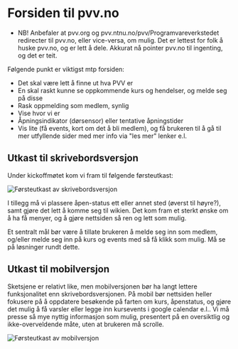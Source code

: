 # Forsiden til pvv.no

* NB! Anbefaler at pvv.org og pvv.ntnu.no/pvv/Programvareverkstedet redirecter til pvv.no, eller vice-versa, om mulig. Det er lettest for folk å huske pvv.no, og er lett å dele. Akkurat nå pointer pvv.no til ingenting, og det er teit.

Følgende punkt er viktigst mtp forsiden:
* Det skal være lett å finne ut hva PVV er
* En skal raskt kunne se oppkommende kurs og hendelser, og melde seg på disse
* Rask oppmelding som medlem, synlig
* Vise hvor vi er
* Åpningsindikator (dørsensor) eller tentative åpningstider
* Vis lite (få events, kort om det å bli medlem), og få brukeren til å gå til mer utfyllende sider med mer info via "les mer" lenker e.l.

## Utkast til skrivebordsversjon
Under kickoffmøtet kom vi fram til følgende førsteutkast:

![Førsteutkast av skrivebordsversjon](/Images/PVVdotNO_desktop.jpg)

I tillegg må vi plassere åpen-status ett eller annet sted (øverst til høyre?), samt gjøre det lett å komme seg til wikien. Det kom fram et sterkt ønske om å ha få menyer, og å gjøre nettsiden så ren og lett som mulig.

Et sentralt mål bør være å tillate brukeren å melde seg inn som medlem, og/eller melde seg inn på kurs og events med så få klikk som mulig. Må se på løsninger rundt dette.

## Utkast til mobilversjon
Sketsjene er relativt like, men mobilversjonen bør ha langt lettere funksjonalitet enn skrivebordsversjonen. På mobil bør nettsiden heller fokusere på å oppdatere besøkende på farten om kurs, åpenstatus, og gjøre det mulig å få varsler eller legge inn kursevents i google calendar e.l.. Vi må presse så mye nyttig informasjon som mulig, presentert på en oversiktlig og ikke-overveldende måte, uten at brukeren må scrolle.

![Førsteutkast av mobilversjon](/Images/PVVdotNO_mobil.jpg)
